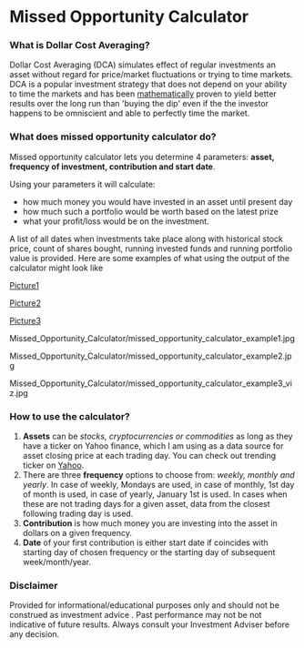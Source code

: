 # Missed Opportunity Calculator

### What is Dollar Cost Averaging?

Dollar Cost Averaging (DCA) simulates effect of regular investments an asset without regard for price/market fluctuations or trying to time markets. DCA is a popular investment strategy that does not depend on your ability to time the markets and has been [mathematically](https://ofdollarsanddata.com/even-god-couldnt-beat-dollar-cost-averaging/) proven to yield better results over the long run than 'buying the dip' even if the the investor happens to be omniscient and able to perfectly time the market.


### What does missed opportunity calculator do?

Missed opportunity calculator lets you determine 4 parameters: **asset, frequency of investment, contribution and start date**. 

Using your parameters it will calculate:
- how much money you would have invested in an asset until present day
- how much such a portfolio would be worth based on the latest prize
- what your profit/loss would be on the investment.
  
A list of all dates when investments take place along with historical stock price, count of shares bought, running invested funds and running portfolio value is provided.
Here are some examples of what using the output of the calculator might look like

[Picture1](Missed_Opportunity_Calculator/missed_opportunity_calculator_example1.jpg)

[Picture2](Missed_Opportunity_Calculator/missed_opportunity_calculator_example2.jpg)

[Picture3](Missed_Opportunity_Calculator/missed_opportunity_calculator_example3_viz.jpg)

Missed_Opportunity_Calculator/missed_opportunity_calculator_example1.jpg

Missed_Opportunity_Calculator/missed_opportunity_calculator_example2.jpg

Missed_Opportunity_Calculator/missed_opportunity_calculator_example3_viz.jpg


### How to use the calculator?

1. **Assets** can be *stocks, cryptocurrencies or commodities* as long as they have a ticker on Yahoo finance, which I am using as a data source for asset closing price at each trading day. You can check out trending ticker on [Yahoo](https://finance.yahoo.com/trending-tickers/).
2. There are three **frequency** options to choose from: *weekly, monthly and yearly*. 
In case of weekly, Mondays are used, in case of monthly, 1st day of month is used, in case of yearly, January 1st is used. 
In cases when these are not trading days for a given asset, data from the closest following trading day is used. 
3. **Contribution** is how much money you are investing into the asset in dollars on a given frequency. 
4. **Date** of your first contribution is either start date if coincides with starting day of chosen frequency or the starting day of subsequent week/month/year.


### Disclaimer

Provided for informational/educational purposes only and should not be construed as investment advice . Past performance may not be not indicative of future results. Always consult your Investment Adviser before any decision. 

